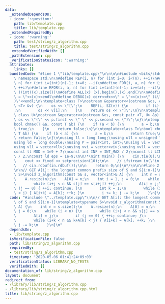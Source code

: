 ```yaml
---
data:
  _extendedDependsOn:
  - icon: ':question:'
    path: lib/template.cpp
    title: lib/template.cpp
  _extendedRequiredBy:
  - icon: ':warning:'
    path: test/string/z_algorithm.cpp
    title: test/string/z_algorithm.cpp
  _extendedVerifiedWith: []
  _pathExtension: cpp
  _verificationStatusIcon: ':warning:'
  attributes:
    links: []
  bundledCode: "#line 1 \"lib/template.cpp\"\n\n\n\n#include <bits/stdc++.h>\n\nusing\
    \ namespace std;\n\n#define REP(i, n) for (int i=0; i<(n); ++i)\n#define RREP(i,\
    \ n) for (int i=(int)(n)-1; i>=0; --i)\n#define FOR(i, a, n) for (int i=(a); i<(n);\
    \ ++i)\n#define RFOR(i, a, n) for (int i=(int)(n)-1; i>=(a); --i)\n\n#define SZ(x)\
    \ ((int)(x).size())\n#define ALL(x) (x).begin(),(x).end()\n\n#define DUMP(x) cerr<<#x<<\"\
    \ = \"<<(x)<<endl\n#define DEBUG(x) cerr<<#x<<\" = \"<<(x)<<\" (L\"<<__LINE__<<\"\
    )\"<<endl;\n\ntemplate<class T>\nostream &operator<<(ostream &os, const vector\
    \ <T> &v) {\n    os << \"[\";\n    REP(i, SZ(v)) {\n        if (i) os << \", \"\
    ;\n        os << v[i];\n    }\n    return os << \"]\";\n}\n\ntemplate<class T,\
    \ class U>\nostream &operator<<(ostream &os, const pair <T, U> &p) {\n    return\
    \ os << \"(\" << p.first << \" \" << p.second << \")\";\n}\n\ntemplate<class T>\n\
    bool chmax(T &a, const T &b) {\n    if (a < b) {\n        a = b;\n        return\
    \ true;\n    }\n    return false;\n}\n\ntemplate<class T>\nbool chmin(T &a, const\
    \ T &b) {\n    if (b < a) {\n        a = b;\n        return true;\n    }\n   \
    \ return false;\n}\n\nusing ll = long long;\nusing ull = unsigned long long;\n\
    using ld = long double;\nusing P = pair<int, int>;\nusing vi = vector<int>;\n\
    using vll = vector<ll>;\nusing vvi = vector<vi>;\nusing vvll = vector<vll>;\n\n\
    const ll MOD = 1e9 + 7;\nconst int INF = INT_MAX / 2;\nconst ll LINF = LLONG_MAX\
    \ / 2;\nconst ld eps = 1e-9;\n\n/*\nint main() {\n    cin.tie(0);\n    ios::sync_with_stdio(false);\n\
    \    cout << fixed << setprecision(10);\n\n    // ifstream in(\"in.txt\");\n \
    \   // cin.rdbuf(in.rdbuf());\n\n    return 0;\n}\n*/\n\n\n#line 2 \"lib/string/z_algorithm.cpp\"\
    \n\n// GET A[i]: the longest common prefix size of S and S[i:n-1]\ntemplate<typename\
    \ S>\nvoid z_algorithm(const S& s, vector<int>& A) {\n    int n = s.size();\n\
    \    A.resize(n);\n    A[0] = n;\n    int i = 1, j = 0;\n    while (i < n) {\n\
    \        while (i+j < n && s[j] == s[i+j]) ++j;\n        A[i] = j;\n        if\
    \ (j == 0) { ++i; continue; }\n        int k = 1;\n        while (i+k < n && k+A[k]\
    \ < j) { A[i+k] = A[k]; ++k; }\n        i += k; j -= k;\n    }\n}\n"
  code: "#include \"../template.cpp\"\n\n// GET A[i]: the longest common prefix size\
    \ of S and S[i:n-1]\ntemplate<typename S>\nvoid z_algorithm(const S& s, vector<int>&\
    \ A) {\n    int n = s.size();\n    A.resize(n);\n    A[0] = n;\n    int i = 1,\
    \ j = 0;\n    while (i < n) {\n        while (i+j < n && s[j] == s[i+j]) ++j;\n\
    \        A[i] = j;\n        if (j == 0) { ++i; continue; }\n        int k = 1;\n\
    \        while (i+k < n && k+A[k] < j) { A[i+k] = A[k]; ++k; }\n        i += k;\
    \ j -= k;\n    }\n}\n"
  dependsOn:
  - lib/template.cpp
  isVerificationFile: false
  path: lib/string/z_algorithm.cpp
  requiredBy:
  - test/string/z_algorithm.cpp
  timestamp: '2020-05-06 01:41:24+09:00'
  verificationStatus: LIBRARY_NO_TESTS
  verifiedWith: []
documentation_of: lib/string/z_algorithm.cpp
layout: document
redirect_from:
- /library/lib/string/z_algorithm.cpp
- /library/lib/string/z_algorithm.cpp.html
title: lib/string/z_algorithm.cpp
---
```

